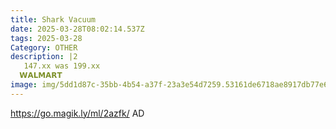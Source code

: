 ```yaml
---
title: Shark Vacuum
date: 2025-03-28T08:02:14.537Z
tags: 2025-03-28
Category: OTHER
description: |2
   147.xx was 199.xx
  𝗪𝗔𝗟𝗠𝗔𝗥𝗧 
image: img/5dd1d87c-35bb-4b54-a37f-23a3e54d7259.53161de6718ae8917db77e6d83fd3aa1.webp
---
```

https://go.magik.ly/ml/2azfk/
AD